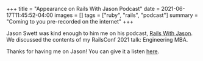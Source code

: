 +++
title = "Appearance on Rails With Jason Podcast"
date = 2021-06-17T11:45:52-04:00
images = []
tags = ["ruby", "rails", "podcast"]
summary = "Coming to you pre-recorded on the internet"
+++

Jason Swett was kind enough to him me on his podcast, [Rails With Jason](https://www.codewithjason.com/rails-with-jason-podcast/). We discussed the contents of my RailsConf 2021 talk: Engineering MBA.

Thanks for having me on Jason! You can give it a listen [here](https://www.codewithjason.com/rails-with-jason-podcast/episodes/096-engineering-mba-with-kevin-murphy-jumSoete/).
